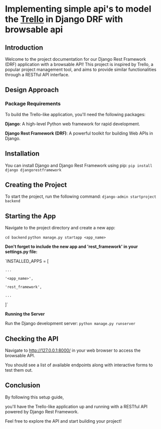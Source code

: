 # Implementing simple api's to model the [Trello](https://trello.com/) in  Django DRF with browsable api

## Introduction
Welcome to the project documentation for our Django Rest Framework (DRF) application with a browsable API! 
This project is inspired by Trello, a popular project management tool, and aims to provide similar functionalities through a RESTful API interface.

## Design Approach
  ### Package Requirements
  To build the Trello-like application, you'll need the following packages:
  
  **Django**: A high-level Python web framework for rapid development.
  
  **Django Rest Framework (DRF)**: A powerful toolkit for building Web APIs in Django.
## Installation
You can install Django and Django Rest Framework using pip:
`pip install django djangorestframework`

## Creating the Project
To start the project, run the following command:
`django-admin startproject backend`

## Starting the App
Navigate to the project directory and create a new app:

`cd backend`
`python manage.py startapp <app_name>`

**Don't forget to include the new app and 'rest_framework' in your settings.py file:**

`INSTALLED_APPS = [

    ...
    
    '<app_name>',
    
    'rest_framework',
    
    ...
    
]`

**Running the Server**

Run the Django development server:
`python manage.py runserver`

## Checking the API
Navigate to http://127.0.0.1:8000/ in your web browser to access the browsable API.

You should see a list of available endpoints along with interactive forms to test them out.

## Conclusion
By following this setup guide, 

you'll have the Trello-like application up and running with a RESTful API powered by Django Rest Framework. 

Feel free to explore the API and start building your project!
